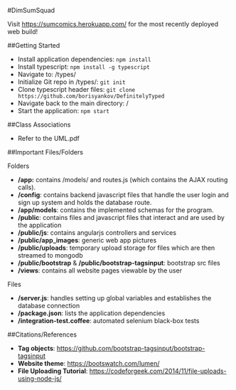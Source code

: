 #DimSumSquad

Visit <a href="https://sumcomics.herokuapp.com/">https://sumcomics.herokuapp.com/</a> for the most recently deployed web build!

##Getting Started

* Install application dependencies: `npm install` <br>
* Install typescript: `npm install -g typescript` <br>
* Navigate to: /types/ <br>
* Initialize Git repo in /types/: `git init` <br>
* Clone typescript header files: `git clone https://github.com/borisyankov/DefinitelyTyped` <br>
* Navigate back to the main directory: / <br>
* Start the application: `npm start` <br>

##Class Associations
* Refer to the UML.pdf

##Important Files/Folders

Folders
* **/app:** contains /models/ and routes.js (which contains the AJAX routing calls).
* **/config**: contains backend javascript files that handle the user login and sign up system and holds the database route.
* **/app/models**: contains the implemented schemas for the program.
* **/public**: contains files and javascript files that interact and are used by the application
* **/public/js**: contains angularjs controllers and services 
* **/public/app_images**: generic web app pictures
* **/public/uploads**: temporary upload storage for files which are then streamed to mongodb
* **/public/bootstrap** & **/public/bootstrap-tagsinput**: bootstrap src files
* **/views**: contains all website pages viewable by the user

Files
* **/server.js**: handles setting up global variables and establishes the database connection
* **/package.json**: lists the application dependencies
* **/integration-test.coffee**: automated selenium black-box tests

##Citations/References
* **Tag objects**: <a href="https://github.com/bootstrap-tagsinput/bootstrap-tagsinput">https://github.com/bootstrap-tagsinput/bootstrap-tagsinput</a>
* **Website theme**: <a href="https://bootswatch.com/lumen/">https://bootswatch.com/lumen/</a>
* **File Uploading Tutorial**: <a href="https://codeforgeek.com/2014/11/file-uploads-using-node-js/">https://codeforgeek.com/2014/11/file-uploads-using-node-js/</a>

